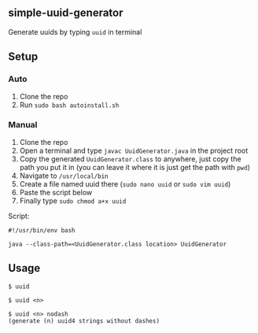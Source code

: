 ## simple-uuid-generator

Generate uuids by typing `uuid` in terminal

## Setup

### Auto
1. Clone the repo
2. Run `sudo bash autoinstall.sh`

### Manual
1. Clone the repo
2. Open a terminal and type `javac UuidGenerator.java` in the project root
3. Copy the generated `UuidGenerator.class` to anywhere, just copy the path you put it in (you can leave it where it is just get the path with `pwd`)
4. Navigate to `/usr/local/bin`
5. Create a file named uuid there (`sudo nano uuid` or `sudo vim uuid`)
6. Paste the script below
7. Finally type `sudo chmod a+x uuid`

Script:
```shell script
#!/usr/bin/env bash

java --class-path=<UuidGenerator.class location> UuidGenerator
``` 

## Usage
```shell script
$ uuid

$ uuid <n>

$ uuid <n> nodash
(generate (n) uuid4 strings without dashes)
```
